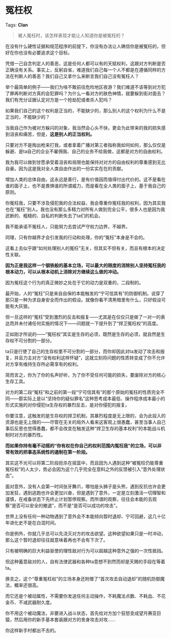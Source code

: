 # 冤枉权

Tags: **Clan**

> 被人冤枉时，该怎样表现才能让人知道你是被冤枉的？



在没有什么硬性证据和规范程序的前提下，你没有办法让人确信你是被冤枉的，但好在你也没有必要追求这个目标。

凭借一己自念判定人的善恶，这是任何人都可以有的天赋权利，这跟对方判断是否正确没有关系。事实上，反躬自省，难道我们自己每一个人不都是在遵循同样的方法在判断人的善恶？我们自己又拿什么来断言我们自己没有冤枉人？

举个最简单的例子——我们为啥不敢前往危险地区夜游？我们难道不该等到对方犯了罪再判断对方真的会犯罪吗？为什么一看对方的肤色神情，就要躲到街对面去？我们有充分证据认定对方是一个抢劫犯或者杀人犯吗？

如果我们自己的这个权利是正当的，不能缺少的，那么别人的这个权利为什么不是正当的，不能缺少的？

当我自己作为被对方躲闪的对象，我当然会心头不快，更会为此带来的我的损失感到沮丧和痛苦，但是，**这是别人的正当权利。**

只要对方不是掏出枪来打我，或者拿着广播对第三者指称我如何如何，那么仅仅是躲避、是ta自己的企业不雇佣我、自己的业务不给我做，这都是对方的自由权利。

我为我可以做到甘愿承受着沮丧和局限也能保持对对方的自由权利的尊重感到无比自豪。因为这是我对全人类自由作出的一份实实在在的贡献。

增加人类的总体自由，这永远是善行，是有价值因而值得付出代价的。这不是看在谁的面子上，也不是畏惧谁的所谓威力，而是看在全人类的面子上，基于我自己的原则。

你冤枉我，只要不涉及侵犯我的合法权益，我会尊重你冤枉我的权利，因为其实我也在“冤枉”别人。我也没有那么多精力对所有人做到完全公平，很多人也是因为我武断的、粗糙的、自私的判断失去了ta们的机会。

我不能承诺不冤枉人，只能努力去尝试严守权力边界，不越界。

同理，只有你越界才会引发我的行动和处理，你的“冤枉”本身是不会的。

这看上去似乎跟“如何处理别人的冤枉”无关，但其实不但有关，而且有根本的决定性关联。

**因为正是我这样一个钢铁般的基本立场，可以最大的限度的消除别人坚持冤枉我的根本动力，可以从根本动机上消除对方继续这么做的冲动。**

因为冤枉这个行为的真正微妙之处在于它的动力是双重的，二段制的。

最开始，人的“冤枉”只是来自自保的本能触发的“宁可信其有”的防御机制。说穿了那只是一种为求自身安全而作出的假设。就像你看不清黑暗里有什么，只好假设可能有大灰狼。

但一旦这样的“冤枉”受到激烈的反击和报复——尤其是在仅仅只是做了一对一的表达而并未付诸任何实施的情况下——问题就一下提升到了“捍卫冤枉权”的高度。

正如刚才所说的——“冤枉权”其实是生存的必须，既然是生存的必须，就自然是生存权不可分割的一部分。

ta只是行使了自己的生存权里不可分割的一部分，而你却因此对ta发动了攻击和报复，并且力主对方“没有权利这样怀疑”，这就立刻将问题的性质转变成了你不允许对方享有维持生存所必需享有的权利。

简而言之，你为了你的名声好听，为了你不受任何可能的损失，要废除对方的核心生存工具。

对方的第二段“冤枉”和之前的第一段“宁可信其有”的那个原始的冤枉的性质完全不同——那实际上是以“坚持你的疑似罪名”这种思考成本最低、操作程序成本最小的形式实施的对你侵犯ta生存权的暴烈反击，是对你侵犯的报复。

你要注意，这触发的是生存权的捍卫机制，其暴烈程度是无上限的，会为此投入的资源也是无上限的——尽管在无关的局外人看来这客观上很愚蠢，甚至当事人自己事后反思也觉得愚蠢，都不会改变在触发这种“捍卫生存的基本权利”的本能战斗机制时对方的暴烈性。

**而如果你持有毫不动摇的“你有权在你自己的权利范围内冤枉我”的立场，可以非常有效的把事态系统性的遏制在第一阶段。**

其实这不光可以将第二阶段扼杀在摇篮中，而且因为人遇到这种“被冤枉仍能尊重冤枉权”的人太少，势必会因为这个几乎完全在意料之外的反馈被引入“意外处理状态”。

面对意外，没有人会第一时间张牙舞爪，哪怕是头狮子是头熊，遇到反抗也许会更加发狂，遇到逃跑也许会更加兴奋，但是遇到了意外，一定是立刻激活一切理智和谨慎，在戒备状态下先终止计划暂停观察。而所谓的观察，往往会本能的去观察“是否可以安全的撤退”，而不是“是否可以成功的攻击”。

世界上没有任何一种动物遇到了意外会不本能倾向暂时退却、宁可回避，这几十亿年进化史不是在白混时间。

你是例外，你就几乎总可以先浇灭对方的攻击欲望。这种欲望如果只是一时冲动，那么这个暂时退却往往就意味着再也不会有下次了。

只有被明确的巨大利益驱使的理性敌对行为可以超越这种意外之强的一次性抵挡。

但这种蓄意敌对的人，自有法律武器和各种ta意想不到然而却是天赐的手段在等着ta。

换言之，这个“尊重冤枉权”的立场本身还附赠了“首次攻击自动退却”的随机防御魔法，概率还很高。

而它还是个被动属性，不需要你发送任何主动操作，不耗魔法点数、不耗血、不花金币、不减武器耐久度。

你不用这个被动魔法，非要进入战斗状态，首先给对方加个狂怒变成望月赛亚巨猿，然后用你的新手基本套装跟对方的舍身攻击对攻……

你这样新手村都出不去的。



